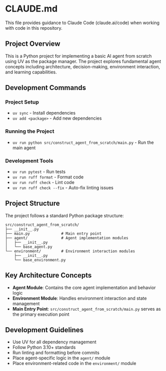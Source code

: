 # CLAUDE.md

This file provides guidance to Claude Code (claude.ai/code) when working with code in this repository.

## Project Overview

This is a Python project for implementing a basic AI agent from scratch using UV as the package manager. The project explores fundamental agent concepts including architecture, decision-making, environment interaction, and learning capabilities.

## Development Commands

### Project Setup
- `uv sync` - Install dependencies
- `uv add <package>` - Add new dependencies

### Running the Project
- `uv run python src/construct_agent_from_scratch/main.py` - Run the main agent

### Development Tools
- `uv run pytest` - Run tests
- `uv run ruff format` - Format code
- `uv run ruff check` - Lint code
- `uv run ruff check --fix` - Auto-fix linting issues

## Project Structure

The project follows a standard Python package structure:

```
src/construct_agent_from_scratch/
├── __init__.py
├── main.py              # Main entry point
├── agent/               # Agent implementation modules
│   ├── __init__.py
│   └── base_agent.py
└── environment/         # Environment interaction modules
    ├── __init__.py
    └── base_environment.py
```

## Key Architecture Concepts

- **Agent Module**: Contains the core agent implementation and behavior logic
- **Environment Module**: Handles environment interaction and state management
- **Main Entry Point**: `src/construct_agent_from_scratch/main.py` serves as the primary execution point

## Development Guidelines

- Use UV for all dependency management
- Follow Python 3.10+ standards
- Run linting and formatting before commits
- Place agent-specific logic in the `agent/` module
- Place environment-related code in the `environment/` module